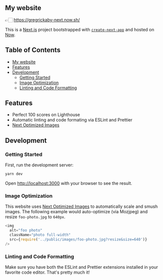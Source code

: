 ## My website

👉🏻 https://gregrickaby-next.now.sh/

This is a [Next.js](https://nextjs.org/) project bootstrapped with [`create-next-app`](https://github.com/zeit/next.js/tree/canary/packages/create-next-app) and hosted on [Now](https://zeit.co/).

## Table of Contents

- [My website](https://gregrickaby-next.now.sh/)
- [Features](#features)
- [Development](#development)
  - [Getting Started](#getting-started)
  - [Image Optimization](#image-optimization)
  - [Linting and Code Formatting](#linting-and-code-formatting)

## Features

- Perfect 100 scores on Lighthouse
- Automatic linting and code formating via ESLint and Prettier
- [Next Optimized Images](https://github.com/cyrilwanner/next-optimized-images)

## Development

### Getting Started

First, run the development server:

```bash
yarn dev
```

Open [http://localhost:3000](http://localhost:3000) with your browser to see the result.

### Image Optimization

This website uses [Next Optimized Images](https://github.com/cyrilwanner/next-optimized-images) to automatically scale and smush images. The following example would auto-optimize (via Mozjpeg) and resize `foo-photo.jpg` to `640px`.

```js
<img
  alt="foo photo"
  className="photo full-width"
  src={require('../public/images/foo-photo.jpg?resize&size=640')}
/>
```

### Linting and Code Formatting

Make sure you have both the ESLint and Prettier extensions installed in your favorite code editor. That's pretty much it!
